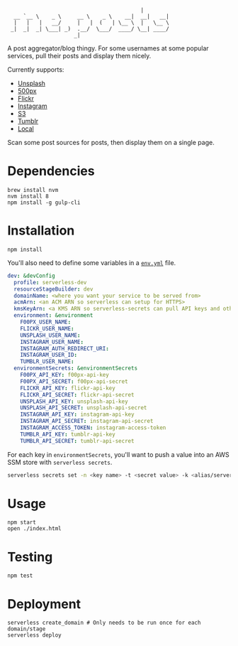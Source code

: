 ```
                                          |         
  __ `__ \    _ \     __ \    _ \    __|  __|   __| 
  |   |   |   __/     |   |  (   | \__ \  |   \__ \ 
 _|  _|  _| \___| _)  .__/  \___/  ____/ \__| ____/ 
                     _|                             
```

A post aggregator/blog thingy. For some usernames at some popular services, pull their posts and display them nicely.

Currently supports:
- [Unsplash](https://unsplash.com/documentation)
- [500px](https://github.com/500px/api-documentation)
- [Flickr](https://www.flickr.com/services/api/)
- [Instagram](https://www.instagram.com/developer/)
- [S3](https://github.com/Automattic/knox)
- [Tumblr](https://www.tumblr.com/docs/en/api/v2)
- [Local](https://github.com/randytarampi/me/blob/master/packages/posts/photos/local/photoSource.js)

Scan some post sources for posts, then display them on a single page.

# Dependencies

```
brew install nvm
nvm install 8
npm install -g gulp-cli
```

# Installation

```
npm install
```

You'll also need to define some variables in a [`env.yml`](https://github.com/randytarampi/me.posts/blob/master/env.yml) file.

```yml
dev: &devConfig
  profile: serverless-dev
  resourceStageBuilder: dev
  domainName: <where you want your service to be served from>
  acmArn: <an ACM ARN so serverless can setup for HTTPS>
  kmsKeyArn: <a KMS ARN so serverless-secrets can pull API keys and other `environmentSecrets` out of the SSM store>
  environment: &environment
    F00PX_USER_NAME:
    FLICKR_USER_NAME:
    UNSPLASH_USER_NAME:
    INSTAGRAM_USER_NAME:
    INSTAGRAM_AUTH_REDIRECT_URI:
    INSTAGRAM_USER_ID:
    TUMBLR_USER_NAME:
  environmentSecrets: &environmentSecrets
    F00PX_API_KEY: f00px-api-key
    F00PX_API_SECRET: f00px-api-secret
    FLICKR_API_KEY: flickr-api-key
    FLICKR_API_SECRET: flickr-api-secret
    UNSPLASH_API_KEY: unsplash-api-key
    UNSPLASH_API_SECRET: unsplash-api-secret
    INSTAGRAM_API_KEY: instagram-api-key
    INSTAGRAM_API_SECRET: instagram-api-secret
    INSTAGRAM_ACCESS_TOKEN: instagram-access-token
    TUMBLR_API_KEY: tumblr-api-key
    TUMBLR_API_SECRET: tumblr-api-secret
```

For each key in `environmentSecrets`, you'll want to push a value into an AWS SSM store with `serverless secrets`.

```bash
serverless secrets set -n <key name> -t <secret value> -k <alias/serverless-tst|alias/serverless-prd>
```

# Usage

```
npm start
open ./index.html
```

# Testing

```
npm test
```

# Deployment

```
serverless create_domain # Only needs to be run once for each domain/stage
serverless deploy
```
